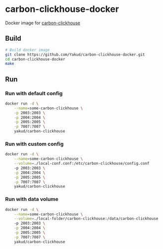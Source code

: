 # carbon-clickhouse-docker
Docker image for [carbon-clickhouse](https://github.com/lomik/carbon-clickhouse)

## Build
```sh
# Build docker image
git clone https://github.com/Yakud/carbon-clickhouse-docker.git
cd carbon-clickhouse-docker
make
```

## Run
### Run with default config
```sh
docker run -d \
    --name=some-carbon-clickhouse \
    -p 2003:2003 \
    -p 2004:2004 \
    -p 2005:2005 \
    -p 7007:7007 \
    yakud/carbon-clickhouse
```

### Run with custom config
```sh
docker run -d \
    --name=some-carbon-clickhouse \
    --volume=./local-conf.conf:/etc/carbon-clickhouse/config.conf
    -p 2003:2003 \
    -p 2004:2004 \
    -p 2005:2005 \
    -p 7007:7007 \
    yakud/carbon-clickhouse
```

### Run with data volume
```sh
docker run -d \
    --name=some-carbon-clickhouse \
    --volume=./local-folder/carbon-clickhouse:/data/carbon-clickhouse
    -p 2003:2003 \
    -p 2004:2004 \
    -p 2005:2005 \
    -p 7007:7007 \
    yakud/carbon-clickhouse
```